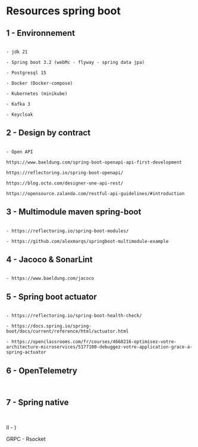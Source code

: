 
# Resources spring boot



## 1 - Environnement

```

- jdk 21

- Spring boot 3.2 (webMc - flyway - spring data jpa)

- Postgresql 15

- Docker (Docker-compose)

- Kubernetes (minikube)

- Kafka 3

- Keycloak 

```


## 2 - Design by contract

```

- Open API

https://www.baeldung.com/spring-boot-openapi-api-first-development

https://reflectoring.io/spring-boot-openapi/

https://blog.octo.com/designer-une-api-rest/

https://opensource.zalando.com/restful-api-guidelines/#introduction
```


## 3 - Multimodule maven spring-boot


```

- https://reflectoring.io/spring-boot-modules/

- https://github.com/alexmarqs/springboot-multimodule-example

```


## 4 - Jacoco & SonarLint

```

- https://www.baeldung.com/jacoco

```




## 5 - Spring boot actuator

```

- https://reflectoring.io/spring-boot-health-check/

- https://docs.spring.io/spring-boot/docs/current/reference/html/actuator.html

- https://openclassrooms.com/fr/courses/4668216-optimisez-votre-architecture-microservices/5177100-debuggez-votre-application-grace-a-spring-actuator

```


## 6 - OpenTelemetry

```


```




## 7 - Spring native

```


```




II - )




GRPC - Rsocket